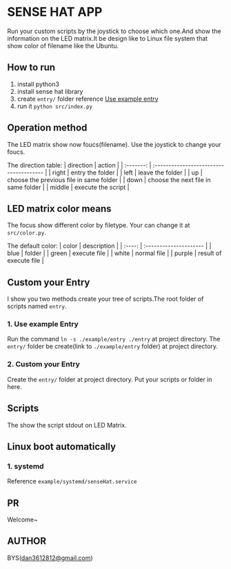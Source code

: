 # SENSE HAT APP
Run your custom scripts by the joystick to choose which one.And show the information on the LED matrix.It be design like to Linux file system that show color of filename like the Ubuntu.

## How to run
1. install python3
2. install sense hat library
3. create `entry/` folder reference [Use example entry](#1-use-example-entry`)
4. run it `python src/index.py`

## Operation method
The LED matrix show now foucs(filename).
Use the joystick to change your foucs.

The direction table:
| direction | action                                  |
| :-------: | :-------------------------------------- |
|   right   | entry the folder                        |
|   left    | leave the folder                        |
|    up     | choose the previous file in same folder |
|   down    | choose the next file in same folder     |
|  middle   | execute the script                      |


## LED matrix color means
The focus show different color by filetype.
Your can change it at `src/color.py`.

The default color:
| color  | description            |
| :----: | :--------------------- |
|  blue  | folder                 |
| green  | execute file           |
| white  | normal file            |
| purple | result of execute file |

## Custom your Entry
I show you two methods create your tree of scripts.The root folder of scripts named `entry`.

### 1. Use example Entry
Run the command `ln -s ./example/entry ./entry` at project directory.
The `entry/` folder be create(link to `./example/entry` folder) at project directory.

### 2. Custom your Entry
Create the `entry/` folder at project directory.
Put your scripts or folder in here.

## Scripts
The show the script stdout on LED Matrix.

## Linux boot automatically

### 1. systemd
Reference `example/systemd/senseHat.service`

## PR
Welcome~

## AUTHOR
BYS(dan3612812@gmail.com)